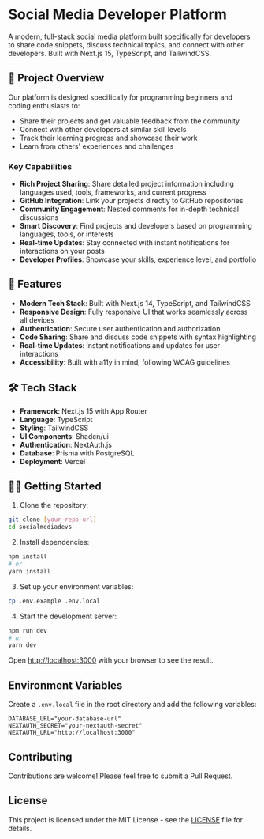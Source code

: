 # Social Media Developer Platform

A modern, full-stack social media platform built specifically for developers to share code snippets, discuss technical topics, and connect with other developers. Built with Next.js 15, TypeScript, and TailwindCSS.

## 📖 Project Overview

Our platform is designed specifically for programming beginners and coding enthusiasts to:
- Share their projects and get valuable feedback from the community
- Connect with other developers at similar skill levels
- Track their learning progress and showcase their work
- Learn from others' experiences and challenges

### Key Capabilities
- **Rich Project Sharing**: Share detailed project information including languages used, tools, frameworks, and current progress
- **GitHub Integration**: Link your projects directly to GitHub repositories
- **Community Engagement**: Nested comments for in-depth technical discussions
- **Smart Discovery**: Find projects and developers based on programming languages, tools, or interests
- **Real-time Updates**: Stay connected with instant notifications for interactions on your posts
- **Developer Profiles**: Showcase your skills, experience level, and portfolio

## 🚀 Features

- **Modern Tech Stack**: Built with Next.js 14, TypeScript, and TailwindCSS
- **Responsive Design**: Fully responsive UI that works seamlessly across all devices
- **Authentication**: Secure user authentication and authorization
- **Code Sharing**: Share and discuss code snippets with syntax highlighting
- **Real-time Updates**: Instant notifications and updates for user interactions
- **Accessibility**: Built with a11y in mind, following WCAG guidelines

## 🛠️ Tech Stack

- **Framework**: Next.js 15 with App Router
- **Language**: TypeScript
- **Styling**: TailwindCSS
- **UI Components**: Shadcn/ui
- **Authentication**: NextAuth.js
- **Database**: Prisma with PostgreSQL
- **Deployment**: Vercel

## 🏃‍♂️ Getting Started

1. Clone the repository:

```bash
git clone [your-repo-url]
cd socialmediadevs
```

2. Install dependencies:

```bash
npm install
# or
yarn install
```

3. Set up your environment variables:

```bash
cp .env.example .env.local
```

4. Start the development server:

```bash
npm run dev
# or
yarn dev
```

Open [http://localhost:3000](http://localhost:3000) with your browser to see the result.

## Environment Variables

Create a `.env.local` file in the root directory and add the following variables:

```env
DATABASE_URL="your-database-url"
NEXTAUTH_SECRET="your-nextauth-secret"
NEXTAUTH_URL="http://localhost:3000"
```

## Contributing

Contributions are welcome! Please feel free to submit a Pull Request.

## License

This project is licensed under the MIT License - see the [LICENSE](LICENSE) file for details.
